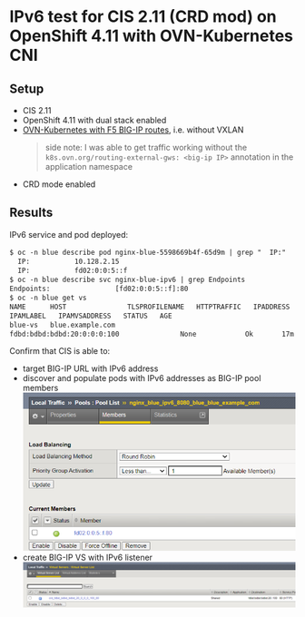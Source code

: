 # IPv6 test for CIS 2.11 (CRD mod) on OpenShift 4.11 with OVN-Kubernetes CNI

## Setup

- CIS 2.11
- OpenShift 4.11 with dual stack enabled
- [OVN-Kubernetes with F5 BIG-IP routes](https://github.com/mdditt2000/k8s-bigip-ctlr/tree/7c7150e02351a6376376e586c9ec39ac43e6286c/user_guides/ovn-kubernetes-standalone), i.e. without VXLAN
    > side note: I was able to get traffic working without the `k8s.ovn.org/routing-external-gws: <big-ip IP>` annotation in the application namespace
- CRD mode enabled

## Results

IPv6 service and pod deployed:
```
$ oc -n blue describe pod nginx-blue-5598669b4f-65d9m | grep "  IP:"
  IP:           10.128.2.15
  IP:           fd02:0:0:5::f
$ oc -n blue describe svc nginx-blue-ipv6 | grep Endpoints
Endpoints:                [fd02:0:0:5::f]:80
$ oc -n blue get vs
NAME      HOST               TLSPROFILENAME   HTTPTRAFFIC   IPADDRESS                     IPAMLABEL   IPAMVSADDRESS   STATUS   AGE
blue-vs   blue.example.com                                  fdbd:bdbd:bdbd:20:0:0:0:100               None            Ok       17m
```

Confirm that CIS is able to:

- target BIG-IP URL with IPv6 address
- discover and populate pods with IPv6 addresses as BIG-IP pool members
    ![IPv6 pool](./docs/pool.png)
- create BIG-IP VS with IPv6 listener
    ![IPv6 VS](./docs/vs.png)


